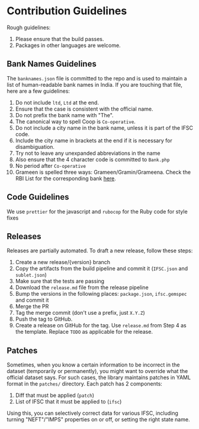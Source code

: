 # Contribution Guidelines

Rough guidelines:

1. Please ensure that the build passes.
2. Packages in other languages are welcome.

## Bank Names Guidelines

The `banknames.json` file is committed to the repo
and is used to maintain a list of human-readable
bank names in India. If you are touching that
file, here are a few guidelines:

1. Do not include `ltd`, `Ltd` at the end.
2. Ensure that the case is consistent with the official name.
3. Do not prefix the bank name with "The".
4. The canonical way to spell Coop is `Co-operative`.
5. Do not include a city name in the bank name, unless it is part of the IFSC code.
6. Include the city name in brackets at the end if it is necessary for disambiguation.
7. Try not to leave any unexpanded abbreviations in the name
8. Also ensure that the 4 character code is committed to `Bank.php`
9. No period after `Co-operative`
10. Grameen is spelled three ways: Grameen/Gramin/Grameena. Check the RBI List for the corresponding bank [here](https://m.rbi.org.in/scripts/Bs_viewcontent.aspx?Id=3657).

## Code Guidelines

We use `prettier` for the javascript and `rubocop` for the Ruby code for style fixes

## Releases

Releases are partially automated. To draft a new release, follow these steps:

1. Create a new release/{version} branch
2. Copy the artifacts from the build pipeline and commit it (`IFSC.json` and `sublet.json`)
3. Make sure that the tests are passing
4. Download the `release.md` file from the release pipeline
5. Bump the versions in the following places: `package.json`, `ifsc.gemspec` and commit it
6. Merge the PR
7. Tag the merge commit (don't use a prefix, just `X.Y.Z`)
8. Push the tag to GitHub.
9. Create a release on GitHub for the tag. Use `release.md` from Step 4 as the template. Replace `TODO` as applicable for the release.

## Patches

Sometimes, when you know a certain information to be incorrect in the dataset (temporarily or permanently), you might want to override what the official dataset says. For such cases, the library maintains patches in YAML format in the `patches/` directory. Each patch has 2 components:

1. Diff that must be applied (`patch`)
2. List of IFSC that it must be applied to (`ifsc`)

Using this, you can selectively correct data for various IFSC, including turning "NEFT"/"IMPS" properties on or off, or setting the right state name.
